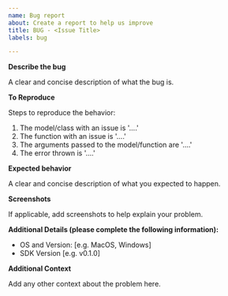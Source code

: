 ```yaml
---
name: Bug report
about: Create a report to help us improve
title: BUG - <Issue Title>
labels: bug

---
```


**Describe the bug**
 
A clear and concise description of what the bug is.

**To Reproduce**
 
Steps to reproduce the behavior:
1. The model/class with an issue is  '....'
2. The function with an issue is '....'
3. The arguments passed to the model/function are '....'
4. The error thrown is '....'

**Expected behavior**
 
A clear and concise description of what you expected to happen.

**Screenshots**
 
If applicable, add screenshots to help explain your problem.

**Additional Details (please complete the following information):**
 
 - OS and Version: [e.g. MacOS, Windows]
 - SDK Version [e.g. v0.1.0]

**Additional Context**
 
Add any other context about the problem here.
